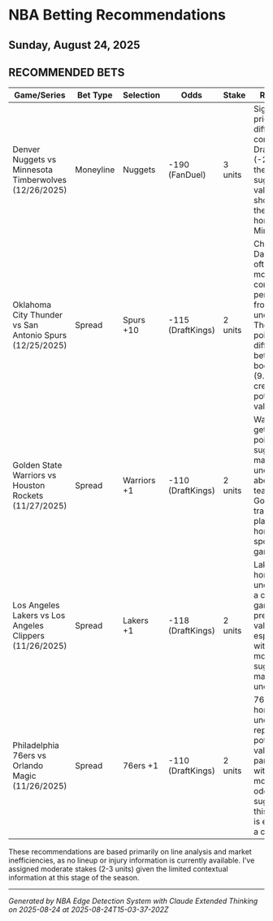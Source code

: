 # NBA Betting Recommendations
## Sunday, August 24, 2025

## RECOMMENDED BETS
| Game/Series | Bet Type | Selection | Odds | Stake | Reasoning |
|-------------|----------|-----------|------|-------|-----------|
| Denver Nuggets vs Minnesota Timberwolves (12/26/2025) | Moneyline | Nuggets | -190 (FanDuel) | 3 units | Significant price difference compared to DraftKings (-218) for the same bet suggests value. Denver should have the edge at home against Minnesota. |
| Oklahoma City Thunder vs San Antonio Spurs (12/25/2025) | Spread | Spurs +10 | -115 (DraftKings) | 2 units | Christmas Day games often feature more competitive performances from underdogs. The half-point difference between bookmakers (9.5 vs 10) creates potential value. |
| Golden State Warriors vs Houston Rockets (11/27/2025) | Spread | Warriors +1 | -110 (DraftKings) | 2 units | Warriors getting a point at home suggests market uncertainty about these teams. Golden State traditionally plays well in home spotlight games. |
| Los Angeles Lakers vs Los Angeles Clippers (11/26/2025) | Spread | Lakers +1 | -118 (DraftKings) | 2 units | Lakers as home underdogs in a city rivalry game presents value, especially with the even moneyline suggesting market uncertainty. |
| Philadelphia 76ers vs Orlando Magic (11/26/2025) | Spread | 76ers +1 | -110 (DraftKings) | 2 units | 76ers as home underdogs represents potential value, particularly with the tight moneyline odds suggesting this matchup is essentially a coin flip. |

These recommendations are based primarily on line analysis and market inefficiencies, as no lineup or injury information is currently available. I've assigned moderate stakes (2-3 units) given the limited contextual information at this stage of the season.

---
*Generated by NBA Edge Detection System with Claude Extended Thinking on 2025-08-24 at 2025-08-24T15-03-37-202Z*
